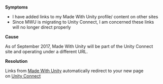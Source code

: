 
        

**Symptoms** 

*   I have added links to my Made With Unity profile/ content on other sites
*   Since MWU is migrating to Unity Connect, I am concerned these links will no longer direct properly

**Cause** 

As of September 2017, Made With Unity will be part of the Unity Connect site and operating under a different URL.  

**Resolution** 

Links from [Made With Unity](http://madewith.unity.com/) automatically redirect to your new page on [Unity Connect](http://connect.unity.com)

      